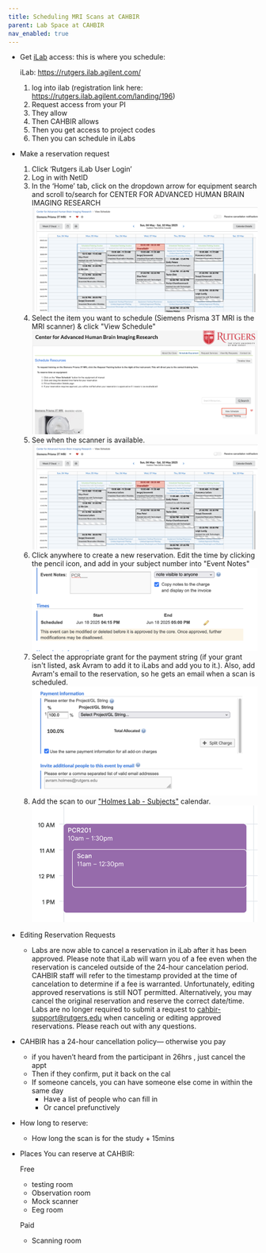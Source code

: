 ```yaml
---
title: Scheduling MRI Scans at CAHBIR
parent: Lab Space at CAHBIR
nav_enabled: true 
---
```


- Get [iLab](https://rutgers.ilab.agilent.com/) access: this is where you schedule:
    
    iLab: https://rutgers.ilab.agilent.com/ 
    
    1. log into ilab (registration link here: https://rutgers.ilab.agilent.com/landing/196) 
    2. Request access from your PI
    3. They allow
    4. Then CAHBIR allows
    5. Then you get access to project codes 
    6. Then you can schedule in iLabs 


- Make a reservation request
    1. Click ‘Rutgers iLab User Login’
    2. Log in with NetID
    3. In the ‘Home’ tab, click on the dropdown arrow for equipment search and scroll to/search for CENTER FOR ADVANCED HUMAN BRAIN IMAGING RESEARCH
    ![cal](scanning/cal.png)
    4. Select the item you want to schedule (Siemens Prisma 3T MRI is the MRI scanner) & click "View Schedule"
    ![sched](scanning/view-sched.png)
    5. See when the scanner is available. 
    ![cal](scanning/cal.png)
    6. Click anywhere to create a new reservation. Edit the time by clicking the pencil icon, and add in your subject number into "Event Notes"
    ![edit-time](scanning/edit-time.png)
    7. Select the appropriate grant for the payment string (if your grant isn't listed, ask Avram to add it to iLabs and add you to it.). Also, add Avram's email to the reservation, so he gets an email when a scan is scheduled.
    ![payment](scanning/payment.png)
    8. Add the scan to our ["Holmes Lab - Subjects"](https://calendar.google.com/calendar/u/0?cid=ODU0ODcwMzk1ZWEwNzEzNWNmYTg0YzA4NjNlM2ZiMzIyNTUxZjk4ZmNjMzAwOGQzZmU2NTI3MjY2NWY1NDk5ZUBncm91cC5jYWxlbmRhci5nb29nbGUuY29t) calendar. 
    ![gcal](scanning/gcal.png)

- Editing Reservation Requests
    - Labs are now able to cancel a reservation in iLab after it has been approved. Please note that iLab will warn you of a fee even when the reservation is canceled outside of the 24-hour cancelation period. CAHBIR staff will refer to the timestamp provided at the time of cancelation to determine if a fee is warranted. Unfortunately, editing approved reservations is still NOT permitted. Alternatively, you may cancel the original reservation and reserve the correct date/time. Labs are no longer required to submit a request to [cahbir-support@rutgers.edu](mailto:cahbir-support@rutgers.edu) when canceling or editing approved reservations. Please reach out with any questions.

- CAHBIR has a 24-hour cancellation policy— otherwise you pay
    - if you haven’t heard from the participant in 26hrs , just cancel the appt
    - Then if they confirm, put it back on the cal
    - If someone cancels, you can have someone else come in within the same day
        - Have a list of people who can fill in
        - Or cancel prefunctively

- How long to reserve:
    - How long the scan is for the study + 15mins

- Places You can reserve at CAHBIR:
    
    Free
    
    - testing room
    - Observation room
    - Mock scanner
    - Eeg room
    
    Paid
    
    - Scanning room